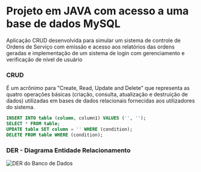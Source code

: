 # Projeto em JAVA com acesso a uma base de dados MySQL
Aplicação CRUD desenvolvida para simular um sistema de controle de Ordens de Serviço com emissão e acesso aos relatórios das ordens geradas e implementação de um sistema de login com gerenciamento e verificação de nível de usuário 

### CRUD 
É um acrônimo para "Create, Read, Update and Delete" que representa as quatro operações básicas (criação, consulta, atualização e destruição de dados) utilizadas em bases de dados relacionais fornecidas aos utilizadores do sistema.



```sql
INSERT INTO table (column, column1) VALUES ('', '');
SELECT * FROM table;
UPDATE table SET column = '' WHERE (condition);
DELETE FROM table WHERE (condition);
```

### DER - Diagrama Entidade Relacionamento
![DER do Banco de Dados](https://user-images.githubusercontent.com/60801421/140310560-fff05dd0-446d-4470-8f3c-f96eb569c9ac.png)
